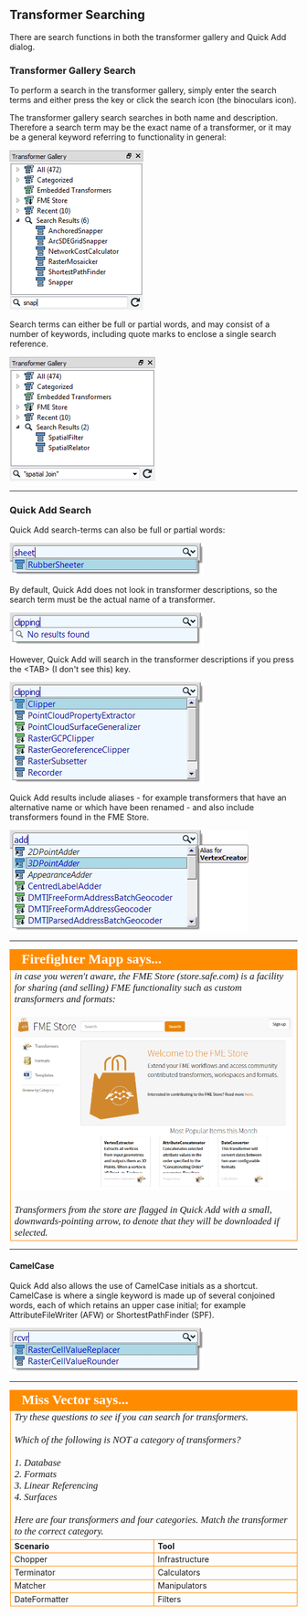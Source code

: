 ## Transformer Searching ##
There are search functions in both the transformer gallery and Quick Add dialog.

### Transformer Gallery Search

To perform a search in the transformer gallery, simply enter the search terms and either press the <enter> key or click the search icon (the binoculars icon).

The transformer gallery search searches in both name and description. Therefore a search term may be the exact name of a transformer, or it may be a general keyword referring to functionality in general:

![](./Images/Img5.03.TransformerGallerySearch.png)


Search terms can either be full or partial words, and may consist of a number of keywords, including quote marks to enclose a single search reference.

![](./Images/Img5.04.GalleryQuotedSearch.png)

---

### Quick Add Search ###

Quick Add search-terms can also be full or partial words:

![](./Images/Img5.05.QuickAddPartName.png)

By default, Quick Add does not look in transformer descriptions, so the search term must be the actual name of a transformer.

![](./Images/Img5.06.QuickAddNameOnly.png)

However, Quick Add will search in the transformer descriptions if you press the <TAB\> (I don't see this) key.

![](./Images/Img5.07.QuickAddKeywordSearch.png)

Quick Add results include aliases - for example transformers that have an alternative name or which have been renamed - and also include transformers found in the FME Store.

![](./Images/Img5.08.QuickAddAliasResult.png)

---

<!--Person X Says Section-->

<table style="border-spacing: 0px">
<tr>
<td style="vertical-align:middle;background-color:darkorange;border: 2px solid darkorange">
<i class="fa fa-quote-left fa-lg fa-pull-left fa-fw" style="color:white;padding-right: 12px;vertical-align:text-top"></i>
<span style="color:white;font-size:x-large;font-weight: bold;font-family:serif">Firefighter Mapp says...</span>
</td>
</tr>

<tr>
<td style="border: 1px solid darkorange">
<span style="font-family:serif; font-style:italic; font-size:larger">
in case you weren't aware, the FME Store (store.safe.com) is a facility for sharing (and selling) FME functionality such as custom transformers and formats:
<br><br><img src="./Images/Img5.09.FMEStoreWebSite.png">
<br><br>Transformers from the store are flagged in Quick Add with a small, downwards-pointing arrow, to denote that they will be downloaded if selected.
</span>
</td>
</tr>
</table>

---

#### CamelCase ####
Quick Add also allows the use of CamelCase initials as a shortcut. CamelCase is where a single keyword is made up of several conjoined words, each of which retains an upper case initial; for example AttributeFileWriter (AFW) or ShortestPathFinder (SPF).

![](./Images/Img5.10.QuickAddCamelCase.png)

---

<!--Person X Says Section-->

<table style="border-spacing: 0px">
<tr>
<td td colspan="2" style="vertical-align:middle;background-color:darkorange;border: 2px solid darkorange">
<i class="fa fa-quote-left fa-lg fa-pull-left fa-fw" style="color:white;padding-right: 12px;vertical-align:text-top"></i>
<span style="color:white;font-size:x-large;font-weight: bold;font-family:serif">Miss Vector says...</span>
</td>
</tr>

<tr>
<td td colspan="2" style="border: 1px solid darkorange">
<span style="font-family:serif; font-style:italic; font-size:larger">
Try these questions to see if you can search for transformers. 
<br><br>Which of the following is NOT a category of transformers?
<br><br>1. Database
<br>2. Formats
<br>3. Linear Referencing
<br>4. Surfaces
<br><br>Here are four transformers and four categories. Match the transformer to the correct category.
</span>
</td>
</tr>
<tr><td width="50%" style="font-weight: bold; border: 1px solid darkorange">Scenario</td><td style="font-weight: bold; border: 1px solid darkorange">Tool</td></tr>
<tr><td style="border: 1px solid darkorange">Chopper</td><td style="border: 1px solid darkorange">Infrastructure</td></tr>
<tr><td style="border: 1px solid darkorange">Terminator</td><td style="border: 1px solid darkorange">Calculators</td></tr>
<tr><td style="border: 1px solid darkorange">Matcher</td><td style="border: 1px solid darkorange">Manipulators</td></tr>
<tr><td style="border: 1px solid darkorange">DateFormatter</td><td style="border: 1px solid darkorange">Filters</td></tr>
</span>
</td>
</tr>
</table>
